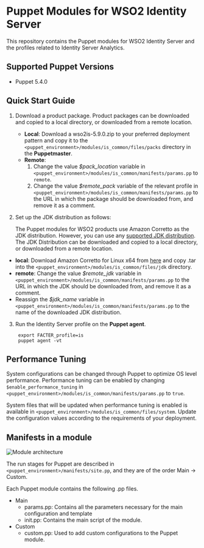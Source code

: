 # Puppet Modules for WSO2 Identity Server

This repository contains the Puppet modules for WSO2 Identity Server and the profiles related to Identity Server Analytics.

## Supported Puppet Versions

- Puppet 5.4.0

## Quick Start Guide
1. Download a product package. Product packages can be downloaded and copied to a local directory, or downloaded from a remote location.
   * **Local**: Download a wso2is-5.9.0.zip to your preferred deployment pattern and copy it to the `<puppet_environment>/modules/is_common/files/packs` directory in the **Puppetmaster**.
   * **Remote**: 
       1. Change the value *$pack_location* variable in `<puppet_environment>/modules/is_common/manifests/params.pp` to `remote`.
       2. Change the value *$remote_pack* variable of the relevant profile in `<puppet_environment>/modules/is_common/manifests/params.pp` to the URL in which the package should be downloaded from, and remove it as a comment.

2. Set up the JDK distribution as follows:

   The Puppet modules for WSO2 products use Amazon Corretto as the JDK distribution. However, you can use any [supported JDK distribution](https://docs.wso2.com/display/compatibility/Tested+Operating+Systems+and+JDKs). The JDK Distribution can be downloaded and copied to a local directory, or downloaded from a remote location.
  * **local**: Download Amazon Corretto for Linux x64 from [here](https://docs.aws.amazon.com/corretto/latest/corretto-8-ug/downloads-list.html) and copy .tar into the `<puppet_environment>/modules/is_common/files/jdk` directory.
  * **remote**: Change the value *$remote_jdk* variable in `<puppet_environment>/modules/is_common/manifests/params.pp` to the URL in which the JDK should be downloaded from, and remove it as a comment.
  * Reassign the *$jdk_name* variable in `<puppet_environment>/modules/is_common/manifests/params.pp` to the name of the downloaded JDK distribution.
      
3. Run the Identity Server profile on the **Puppet agent**.

        export FACTER_profile=is
        puppet agent -vt

        
## Performance Tuning
System configurations can be changed through Puppet to optimize OS level performance. Performance tuning can be enabled by changing `$enable_performance_tuning` in `<puppet_environment>/modules/is_common/manifests/params.pp` to `true`.

System files that will be updated when performance tuning is enabled is available in `<puppet_environment>/modules/is_common/files/system`. Update the configuration values according to the requirements of your deployment.

## Manifests in a module

![Module architecture](images/module_architecture.png "Module architecture")

The run stages for Puppet are described in `<puppet_environment>/manifests/site.pp`, and they are of the order Main -> Custom.

Each Puppet module contains the following .pp files.
* Main
    * params.pp: Contains all the parameters necessary for the main configuration and template
    * init.pp: Contains the main script of the module.
* Custom
    * custom.pp: Used to add custom configurations to the Puppet module.
    